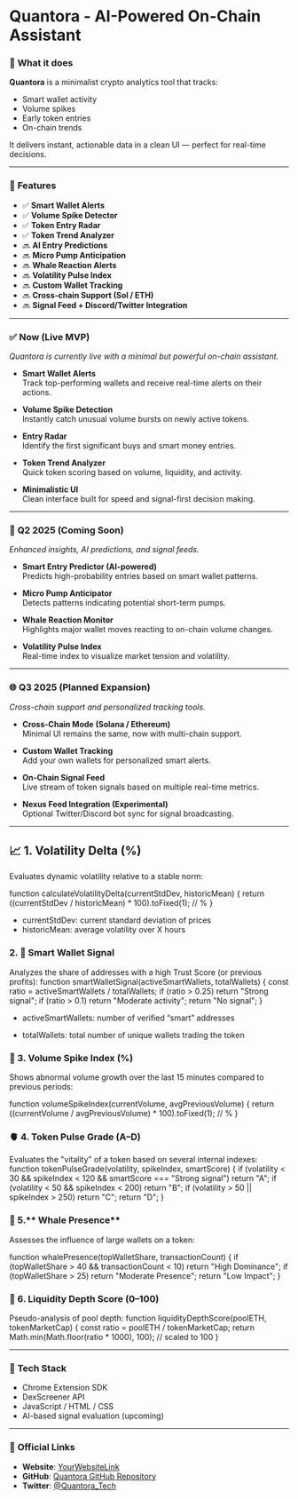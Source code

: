 # **Quantora** - AI-Powered On-Chain Assistant

### 🚀 **What it does**

**Quantora** is a minimalist crypto analytics tool that tracks:

- Smart wallet activity  
- Volume spikes  
- Early token entries  
- On-chain trends

It delivers instant, actionable data in a clean UI — perfect for real-time decisions.

---

### 🔮 **Features**

- ✅ **Smart Wallet Alerts**
- ✅ **Volume Spike Detector**
- ✅ **Token Entry Radar**
- ✅ **Token Trend Analyzer**
- 🔜 **AI Entry Predictions**
- 🔜 **Micro Pump Anticipation**
- 🔜 **Whale Reaction Alerts**
- 🔜 **Volatility Pulse Index**
- 🔜 **Custom Wallet Tracking**
- 🔜 **Cross-chain Support (Sol / ETH)**
- 🔜 **Signal Feed + Discord/Twitter Integration**

---

### ✅ **Now (Live MVP)**

*Quantora is currently live with a minimal but powerful on-chain assistant.*

- **Smart Wallet Alerts**  
  Track top-performing wallets and receive real-time alerts on their actions.

- **Volume Spike Detection**  
  Instantly catch unusual volume bursts on newly active tokens.

- **Entry Radar**  
  Identify the first significant buys and smart money entries.

- **Token Trend Analyzer**  
  Quick token scoring based on volume, liquidity, and activity.

- **Minimalistic UI**  
  Clean interface built for speed and signal-first decision making.

---

### 🚧 **Q2 2025 (Coming Soon)**

*Enhanced insights, AI predictions, and signal feeds.*

- **Smart Entry Predictor (AI-powered)**  
  Predicts high-probability entries based on smart wallet patterns.

- **Micro Pump Anticipator**  
  Detects patterns indicating potential short-term pumps.

- **Whale Reaction Monitor**  
  Highlights major wallet moves reacting to on-chain volume changes.

- **Volatility Pulse Index**  
  Real-time index to visualize market tension and volatility.

---

### 🌐 **Q3 2025 (Planned Expansion)**

*Cross-chain support and personalized tracking tools.*

- **Cross-Chain Mode (Solana / Ethereum)**  
  Minimal UI remains the same, now with multi-chain support.

- **Custom Wallet Tracking**  
  Add your own wallets for personalized smart alerts.

- **On-Chain Signal Feed**  
  Live stream of token signals based on multiple real-time metrics.

- **Nexus Feed Integration (Experimental)**  
  Optional Twitter/Discord bot sync for signal broadcasting.

---
## 📈 **1. Volatility Delta (%)**

Evaluates dynamic volatility relative to a stable norm:

function calculateVolatilityDelta(currentStdDev, historicMean) {
  return ((currentStdDev / historicMean) * 100).toFixed(1); // % 
}

- currentStdDev: current standard deviation of prices
- historicMean: average volatility over X hours

### 2. 🧠 **Smart Wallet Signal**
Analyzes the share of addresses with a high Trust Score (or previous profits):
function smartWalletSignal(activeSmartWallets, totalWallets) {
  const ratio = activeSmartWallets / totalWallets;
  if (ratio > 0.25) return "Strong signal";
  if (ratio > 0.1) return "Moderate activity";
  return "No signal";
}

- activeSmartWallets: number of verified “smart” addresses

- totalWallets: total number of unique wallets trading the token

### 🔄 3. **Volume Spike Index (%)**
Shows abnormal volume growth over the last 15 minutes compared to previous periods:

function volumeSpikeIndex(currentVolume, avgPreviousVolume) {
  return ((currentVolume / avgPreviousVolume) * 100).toFixed(1); // % 
}

### 🫀 4. **Token Pulse Grade (A–D)**
Evaluates the "vitality" of a token based on several internal indexes:
function tokenPulseGrade(volatility, spikeIndex, smartScore) {
  if (volatility < 30 && spikeIndex < 120 && smartScore === "Strong signal") return "A";
  if (volatility < 50 && spikeIndex < 200) return "B";
  if (volatility > 50 || spikeIndex > 250) return "C";
  return "D";
}
### 🔎 5.** Whale Presence**
Assesses the influence of large wallets on a token:

function whalePresence(topWalletShare, transactionCount) {
  if (topWalletShare > 40 && transactionCount < 10) return "High Dominance";
  if (topWalletShare > 25) return "Moderate Presence";
  return "Low Impact";
}

### 🧪 6. **Liquidity Depth Score (0–100)**
Pseudo-analysis of pool depth:
function liquidityDepthScore(poolETH, tokenMarketCap) {
  const ratio = poolETH / tokenMarketCap;
  return Math.min(Math.floor(ratio * 1000), 100); // scaled to 100
}

---

### 🧪 **Tech Stack**
- Chrome Extension SDK
- DexScreener API
- JavaScript / HTML / CSS
- AI-based signal evaluation (upcoming)

---
### 📎 **Official Links**

- **Website**: [YourWebsiteLink](https://www.example.com)
- **GitHub**: [Quantora GitHub Repository](https://github.com/yourusername/quantora)
- **Twitter**: [@Quantora_Tech](https://twitter.com/Quantora_Tech)

